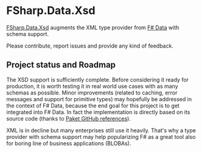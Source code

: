 
# FSharp.Data.Xsd

[FSharp.Data.Xsd](http://giacomociti.github.io/FSharp.Data.Xsd/) augments the XML type provider 
from [F# Data](http://fsharp.github.io/FSharp.Data/) with schema support.

Please contribute, report issues and provide any kind of feedback.

## Project status and Roadmap

The XSD support is sufficiently complete. Before considering it ready for production, it is worth testing
it in real world use cases with as many schemas as possible.
Minor improvements (related to caching, error messages and support for primitive types) may hopefully be addressed
in the context of F# Data, because the end goal for this project is to get integrated into F# Data. 
In fact the implementation is directly based on its source code (thanks to [Paket GitHub references](https://fsprojects.github.io/Paket/github-dependencies.html)).

XML is in decline but many enterprises still use it heavily. That's why a type provider with schema support may help popularizing F# as a great tool also for boring line of business applications (BLOBAs). 



      
      

